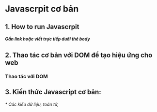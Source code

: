 # Javascrpit cơ bản
## 1. How to run Javascrpit
###### **Gắn link hoặc viết trực tiếp dưới thẻ body**

##  2. Thao tác cơ bản với DOM để tạo hiệu ứng cho web
### Thao tác với DOM


## 3. Kiến thức Javascript cơ bản: 
######    *  Các kiểu dữ liệu, toán tử, 